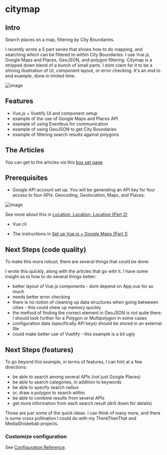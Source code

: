 # citymap

## Intro

Search places on a map, filtering by City Boundaries.

I recently wrote a 5 part series that shows how to do mapping, and searching which can be filtered to within City Boundaries. I use Vue.js, Google Maps and Places, GeoJSON, and polygon filtering.  Citymap is a stripped down blend of a bunch of small parts.  I dont claim for it to be a shining illustration of UI, component layout, or error checking.  It's an end to end example, done in limited time.

![image](https://user-images.githubusercontent.com/167197/56677116-cb600400-668d-11e9-898b-dc5ef8cc2d55.png)

## Features

* Vue.js + Vuetify UI and component setup
* example of the use of Google Maps and Places API
* example of using Eventbus for communication
* example of using GeoJSON to get City Boundaries
* example of filtering search results against polygons

## The Articles

You can get to the articles via this [box set page](https://medium.com/@javajoint/how-to-map-cities-with-vue-geojson-and-google-box-set-7d9afd486070)


## Prerequisites

* Google API account set up.   You will be generating an API key for four access to four APIs: Geocoding, Geolocation, Maps, and Places:

![image](https://cdn-images-1.medium.com/max/800/1*X34nreXWo-Hd-aWAOpolfA.png)

See more about this in [Location, Location, Location (Part 2)](https://medium.com/@javajoint/how-to-map-cities-with-vue-geojson-and-google-part-2-9b8bdf540b96)

* Vue cli

* The instructions in [Set up Vue.js + Google Maps (Part 1)](https://medium.com/@javajoint/how-to-map-cities-with-vue-geojson-and-google-part-1-617d3eb796e0)


## Next Steps (code quality)

To make this more robust, there are several things that could be done:

I wrote this quickly, along with the articles that go with it.  I have some insight as to how to do several things better:

* better layout of Vue.js components - dont depend on App.vue for so much
* needs better error checking
* there is no notion of cleaning up data structures when going betweeen cities - this could chew up memory quickly
* the method of finding the correct element in GeoJSON is not quite there.  I should look further for a Polygon or Multipolygon in some cases
* configuration data (specifically API keys) should be stored in an external file
* could make better use of Vuetify - this example is a bit ugly

## Next Steps (features)

To go beyond this example, in terms of features, I can hint at a few directions:

* be able to search among several APIs (not just Google Places)
* be able to search categories, in addition to keywords
* be able to specify search radius
* or, draw a polygon to search within
* be able to combine results from several APIs
* get more information from each search result (drill down for details)

Those are just some of the quick ideas.  I can think of many more, and there is some cross pollination I could do with my ThereThenThat and MediaShiskebab projects.


### Customize configuration
See [Configuration Reference](https://cli.vuejs.org/config/).
